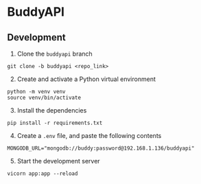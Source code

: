 # BuddyAPI

## Development
1. Clone the `buddyapi` branch
```shell
git clone -b buddyapi <repo_link>
```
2. Create and activate a Python virtual environment
```shell
python -m venv venv
source venv/bin/activate
```
3. Install the dependencies
```shell
pip install -r requirements.txt
```
4. Create a `.env` file, and paste the following contents
```dotenv
MONGODB_URL="mongodb://buddy:password@192.168.1.136/buddyapi"
```
5. Start the development server
```shell
vicorn app:app --reload
```
